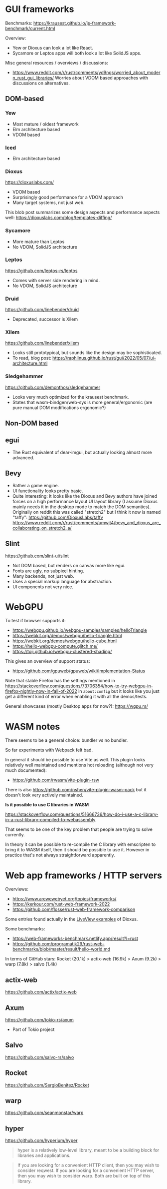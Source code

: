 # GUI frameworks

Benchmarks: https://krausest.github.io/js-framework-benchmark/current.html

Overview:
- Yew or Dioxus can look a lot like React.
- Sycamore or Leptos apps will both look a lot like SolidJS apps.

Misc general resources / overviews / discussions:
- https://www.reddit.com/r/rust/comments/yd9ngs/worried_about_modern_rust_gui_libraries/
  Worries about VDOM based approaches with discussions on alternatives.

## DOM-based

### Yew

- Most mature / oldest framework
- Elm architecture based
- VDOM based


### Iced

- Elm architecture based


### Dioxus

https://dioxuslabs.com/

- VDOM based
- Surprisingly good performance for a VDOM approach
- Many target systems, not just web.

This blob post summarizes some design aspects and performance aspects well:
https://dioxuslabs.com/blog/templates-diffing/


### Sycamore

- More mature than Leptos
- No VDOM, SolidJS architecture


### Leptos

https://github.com/leptos-rs/leptos

- Comes with server side rendering in mind.
- No VDOM, SolidJS architecture


### Druid

https://github.com/linebender/druid

- Deprecated, successor is Xilem


### Xilem

https://github.com/linebender/xilem

- Looks still prototypical, but sounds like the design may be sophisticated.
- To read, blog post: https://raphlinus.github.io/rust/gui/2022/05/07/ui-architecture.html


### Sledgehammer

https://github.com/demonthos/sledgehammer

- Looks very much optimized for the krausest benchmark.
- States that wasm-bindgen/web-sys is more general/ergonomic (are pure manual DOM modifications ergonomic?)


## Non-DOM based

## egui

- The Rust equivalent of dear-imgui, but actually looking almost more advanced.

## Bevy

- Rather a game engine.
- UI functionality looks pretty basic.
- Quite interesting: It looks like the Dioxus and Bevy authors have joined forces on a high performance
  layout UI layout library (I assume Dioxus mainly needs it in the desktop mode to match the DOM semantics).
  Originally on reddit this was called "stretch2" but I think it now is named "taffy":
  https://github.com/DioxusLabs/taffy
  https://www.reddit.com/r/rust/comments/umwjt4/bevy_and_dioxus_are_collaborating_on_stretch2_a/


## Slint

https://github.com/slint-ui/slint

- Not DOM based, but renders on canvas more like egui.
- Fonts are ugly, no subpixel hinting.
- Many backends, not just web.
- Uses a special markup language for abstraction.
- UI components not very nice.


# WebGPU

To test if browser supports it:
- https://webgpu.github.io/webgpu-samples/samples/helloTriangle
- https://webkit.org/demos/webgpu/hello-triangle.html
- https://webkit.org/demos/webgpu/hello-cube.html
- https://hello-webgpu-compute.glitch.me/
- https://toji.github.io/webgpu-clustered-shading/


This gives an overview of support status:
- https://github.com/gpuweb/gpuweb/wiki/Implementation-Status

Note that stable Firefox has the settings mentioned in
https://stackoverflow.com/questions/73706354/how-to-try-webgpu-in-firefox-nightly-now-in-fall-of-2022
in `about:config` but it looks like you just get a different kind of
error when enabling it with all the demos/tests.

General showcases (mostly Desktop apps for now?): https://wgpu.rs/


# WASM notes

There seems to be a general choice: bundler vs no bundler.

So far experiments with Webpack felt bad.

In general it should be possible to use Vite as well. This plugin looks relatively
well maintained and mentions hot reloading (although not very much documented):
- https://github.com/rwasm/vite-plugin-rsw

There is also https://github.com/nshen/vite-plugin-wasm-pack but it doesn't look very
actively maintained.


**Is it possible to use C libraries in WASM**

https://stackoverflow.com/questions/51666736/how-do-i-use-a-c-library-in-a-rust-library-compiled-to-webassembly

That seems to be one of the key problem that people are trying to solve currently.

In theory it can be possible to re-compile the C library with emscripten to bring it to WASM itself,
then it should be possible to use it. However in practice that's not always straightforward apparently.


# Web app frameworks / HTTP servers

Overviews:
- https://www.arewewebyet.org/topics/frameworks/
- https://kerkour.com/rust-web-framework-2022
- https://github.com/flosse/rust-web-framework-comparison

Some entries found actually in the [LiveView examples](https://github.com/DioxusLabs/dioxus/tree/master/packages/liveview/examples)
of Dioxus.

Some benchmarks:
- https://web-frameworks-benchmark.netlify.app/result?l=rust
- https://github.com/programatik29/rust-web-benchmarks/blob/master/result/hello-world.md


In terms of GitHub stars:
Rocket (20.1k) > actix-web (16.9k) > Axum (9.2k) > warp (7.8k) > salvo (1.4k)


## actix-web

https://github.com/actix/actix-web


## Axum

https://github.com/tokio-rs/axum

- Part of Tokio project

## Salvo

https://github.com/salvo-rs/salvo


## Rocket

https://github.com/SergioBenitez/Rocket


## warp

https://github.com/seanmonstar/warp


## hyper

https://github.com/hyperium/hyper

> hyper is a relatively low-level library, meant to be a building block for libraries and applications.

> If you are looking for a convenient HTTP client, then you may wish to consider reqwest.
> If you are looking for a convenient HTTP server, then you may wish to consider warp.
> Both are built on top of this library.

